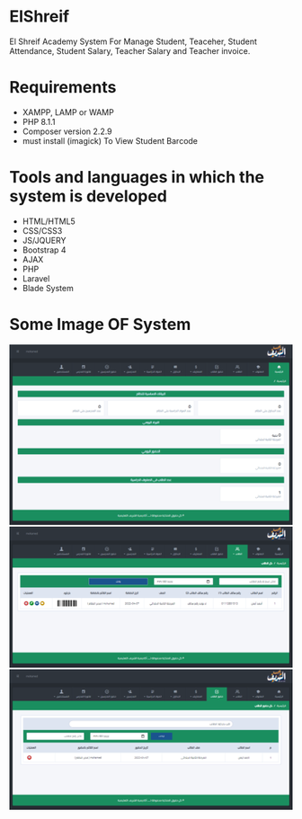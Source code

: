 # ElShreif
 El Shreif Academy System For Manage Student, Teaceher, Student Attendance, Student Salary, Teacher Salary and Teacher invoice.
 
# Requirements 
- XAMPP, LAMP or WAMP
- PHP 8.1.1
- Composer version 2.2.9
- must install (imagick) To View Student Barcode

# Tools and languages in which the system is developed
- HTML/HTML5
- CSS/CSS3
- JS/JQUERY
- Bootstrap 4
- AJAX
- PHP
- Laravel
- Blade System

# Some Image OF System
![alt text](https://github.com/MohamedMagdy2891/ElShreif-Academy-Management-System/blob/main/systemIMG/0.png?raw=true)
![alt text](https://github.com/MohamedMagdy2891/ElShreif-Academy-Management-System/blob/main/systemIMG/1.png?raw=true)
![alt text](https://github.com/MohamedMagdy2891/ElShreif-Academy-Management-System/blob/main/systemIMG/2.png?raw=true)
